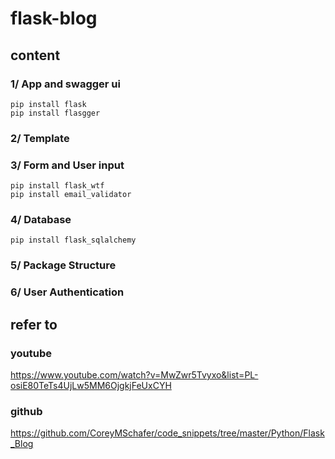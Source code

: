 # flask-blog
## content
### 1/ App and swagger ui
    pip install flask
    pip install flasgger
### 2/ Template
### 3/ Form and User input
    pip install flask_wtf
    pip install email_validator
### 4/ Database
    pip install flask_sqlalchemy
### 5/ Package Structure
### 6/ User Authentication

## refer to
### youtube
https://www.youtube.com/watch?v=MwZwr5Tvyxo&list=PL-osiE80TeTs4UjLw5MM6OjgkjFeUxCYH
### github
https://github.com/CoreyMSchafer/code_snippets/tree/master/Python/Flask_Blog

